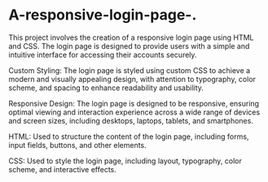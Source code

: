 # A-responsive-login-page-.


This project involves the creation of a responsive login page using HTML and CSS. The login page is designed to provide users with a simple and intuitive interface for accessing their accounts securely.


Custom Styling: The login page is styled using custom CSS to achieve a modern and visually appealing design, with attention to typography, color scheme, and spacing to enhance readability and usability.


Responsive Design: The login page is designed to be responsive, ensuring optimal viewing and interaction experience across a wide range of devices and screen sizes, including desktops, laptops, tablets, and smartphones.


HTML: Used to structure the content of the login page, including forms, input fields, buttons, and other elements.


CSS: Used to style the login page, including layout, typography, color scheme, and interactive effects.
